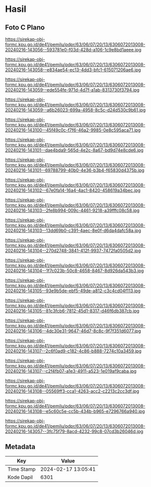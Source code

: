 # Hasil

## Foto C Plano

https://sirekap-obj-formc.kpu.go.id/de41/pemilu/pdpr/63/06/07/20/13/6306072013008-20240216-143056--593781e0-f03d-428d-a106-1c9e8bd1aeee.jpg

https://sirekap-obj-formc.kpu.go.id/de41/pemilu/pdpr/63/06/07/20/13/6306072013008-20240216-143058--e834ae54-ec13-4dd3-bfc1-615071206ae6.jpg

https://sirekap-obj-formc.kpu.go.id/de41/pemilu/pdpr/63/06/07/20/13/6306072013008-20240216-143059--ede554fe-971d-4d7f-a1ab-8313730f3794.jpg

https://sirekap-obj-formc.kpu.go.id/de41/pemilu/pdpr/63/06/07/20/13/6306072013008-20240216-143059--a6b26023-699a-4958-8c5c-d24d530c9b61.jpg

https://sirekap-obj-formc.kpu.go.id/de41/pemilu/pdpr/63/06/07/20/13/6306072013008-20240216-143100--45f49c0c-f7f6-46a2-9985-0e8c595aca71.jpg

https://sirekap-obj-formc.kpu.go.id/de41/pemilu/pdpr/63/06/07/20/13/6306072013008-20240216-143101--dae4bda9-565d-4e2c-8a67-bd9d74e8cde6.jpg

https://sirekap-obj-formc.kpu.go.id/de41/pemilu/pdpr/63/06/07/20/13/6306072013008-20240216-143101--69788799-40b0-4e36-b3b4-f65830d4375b.jpg

https://sirekap-obj-formc.kpu.go.id/de41/pemilu/pdpr/63/06/07/20/13/6306072013008-20240216-143102--67e0fa14-16a4-4ac1-8420-458619a34bec.jpg

https://sirekap-obj-formc.kpu.go.id/de41/pemilu/pdpr/63/06/07/20/13/6306072013008-20240216-143103--2fe8b994-009c-4461-9218-a39fffc08c58.jpg

https://sirekap-obj-formc.kpu.go.id/de41/pemilu/pdpr/63/06/07/20/13/6306072013008-20240216-143103--13dd69b0-c391-4aec-8e0f-d6da4dafc58a.jpg

https://sirekap-obj-formc.kpu.go.id/de41/pemilu/pdpr/63/06/07/20/13/6306072013008-20240216-143104--270d2748-3841-412f-9937-7472fa0505d2.jpg

https://sirekap-obj-formc.kpu.go.id/de41/pemilu/pdpr/63/06/07/20/13/6306072013008-20240216-143104--1f7c023b-50c8-4658-8467-8d926da543b3.jpg

https://sirekap-obj-formc.kpu.go.id/de41/pemilu/pdpr/63/06/07/20/13/6306072013008-20240216-143105--93e9b5de-ebf5-49de-a812-c3c4cd04f113.jpg

https://sirekap-obj-formc.kpu.go.id/de41/pemilu/pdpr/63/06/07/20/13/6306072013008-20240216-143105--81c3fcb6-7812-45d1-8317-d46f6db387cb.jpg

https://sirekap-obj-formc.kpu.go.id/de41/pemilu/pdpr/63/06/07/20/13/6306072013008-20240216-143106--4dc30e31-9647-46d7-8c8c-9f7f351d6077.jpg

https://sirekap-obj-formc.kpu.go.id/de41/pemilu/pdpr/63/06/07/20/13/6306072013008-20240216-143107--2c6f0ad9-c182-4c86-b888-7274c10a3459.jpg

https://sirekap-obj-formc.kpu.go.id/de41/pemilu/pdpr/63/06/07/20/13/6306072013008-20240216-143107--c2f4fb07-a1e3-4911-a523-1e019af9caba.jpg

https://sirekap-obj-formc.kpu.go.id/de41/pemilu/pdpr/63/06/07/20/13/6306072013008-20240216-143108--05569ff3-cca1-4263-acc2-c2213c2cc3df.jpg

https://sirekap-obj-formc.kpu.go.id/de41/pemilu/pdpr/63/06/07/20/13/6306072013008-20240216-143108--e5c60c5e-cc5b-434b-b965-e7296766a940.jpg

https://sirekap-obj-formc.kpu.go.id/de41/pemilu/pdpr/63/06/07/20/13/6306072013008-20240216-143057--3fc75f79-8acd-4232-99c8-07cd3b26046d.jpg


## Metadata

| Key        | Value               |
| ---------- | ------------------- |
| Time Stamp | 2024-02-17 13:05:41 |
| Kode Dapil | 6301                |



